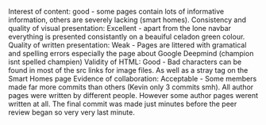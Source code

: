 Interest of content:
    good - some pages contain lots of informative information, others are severely lacking (smart homes).
Consistency and quality of visual presentation:
    Excellent - apart from the lone navbar everything is presented consistantly on a beauiful celadon green colour.
Quality of written presentation:
    Weak - Pages are littered with gramatical and spelling errors especially the page about Google Deepmind (champion isnt spelled champien)
Validity of HTML:
    Good - Bad characters can be found in most of the src links for image files. As well as a stray </div> tag on the Smart Homes page
Evidence of collaboration:
    Acceptable - Some members made far more commits than others (Kevin only 3 commits smh). All author pages were written by different people. However some author pages werent written at all.
    The final commit was made just minutes before the peer review began so very very last minute.
